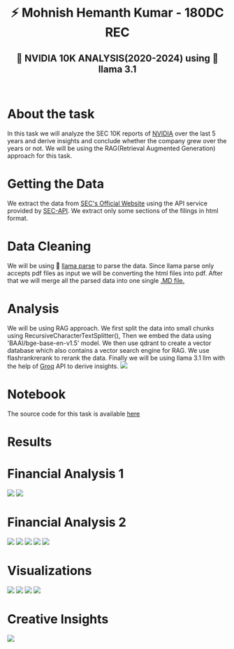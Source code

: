 <div align="center">
  <h1>⚡ Mohnish Hemanth Kumar - 180DC REC</h1>
  <h2>🤖 NVIDIA 10K ANALYSIS(2020-2024) using 🦙 llama 3.1 </h2>
  
</div>
<br/>
<div align="left">
<h1>About the task</h1>
</div>
In this task we will analyze the SEC 10K reports of <a href="https://www.nvidia.com/en-in/">NVIDIA</a> over the last 5 years and derive insights and conclude whether the company grew over the years or not. We will be using the RAG(Retrieval Augmented Generation) approach for this task.
<div align="left">
<h1>Getting the Data</h1>
</div>
We extract the data from <a href="https://www.sec.gov/search-filings">SEC's Official Website</a>  using the API service provided by <a href="https://sec-api.io/">SEC-API</a>. We extract only some sections of the filings in html format.
<div align="left">
<h1>Data Cleaning</h1>
</div>
We will be using 🦙 <a href="https://docs.llamaindex.ai/en/stable/llama_cloud/llama_parse/">llama parse</a> to parse the data. Since llama parse only accepts pdf files as input we will be converting the html files into pdf. After that we will merge all the parsed data into one single <a href = "https://github.com/mjthewalker/Mohnish_231CS235_ML_WORKFLOW/blob/main/Data/final_parse.md">.MD file.</a>
<div align="left">
<h1>Analysis</h1>
</div>
We will be using RAG approach. We first split the data into small chunks using RecursiveCharacterTextSplitter(), Then we embed the data using 'BAAI/bge-base-en-v1.5' model. We then use qdrant to create a vector database which also contains a vector search engine for RAG. We use flashrankrerank to rerank the data. Finally we will be using llama 3.1 llm with the help of <a href="https://groq.com/">Groq</a> API to derive insights.


<img src='Images/rag-pipeline.png'>
<div align="left">
<h1>Notebook</h1>
</div>
The source code for this task is available <a href="https://github.com/mjthewalker/Mohnish_231CS235_ML_WORKFLOW/blob/main/Notebook/180dc%20(2).ipynb">here</a>
<div align="left">
<h1>Results</h1>
</div>
<div align="left">
<h1>Financial Analysis 1</h1>
</div>
<img src="Images/fa1.jpg">
<img src="Images/fa2.jpg">
<div align="left">
  <div align="left">
<h1>Financial Analysis 2</h1>
</div>
<img src="Images/f1.jpg">
<img src="Images/f2.jpg">
<img src="Images/f3.jpg">
<img src="Images/f4.jpg">
<img src="Images/f5.jpg">

<h1>Visualizations</h1>
</div>
<img src="Images/i5.jpg">
<img src="Images/i9.jpg">
<img src="Images/i6.jpg">
<img src="Images/i7.jpg">
<div align="left">
<h1>Creative Insights</h1>
</div>
<img src="Images/i1.jpg">
